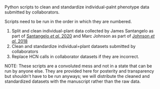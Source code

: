 Python scripts to clean and standardize individual-palnt phenotype data submitted by collaborators. 

Scripts need to be run in the order in which they are numbered. 

1. Split and clean individual-plant data collected by James Santangelo as part of [Santangelo _et al._ 2020](https://onlinelibrary.wiley.com/doi/10.1002/evl3.163)
and Marc Johnson as part of [Johnson _et al._ 2018](https://royalsocietypublishing.org/doi/10.1098/rspb.2018.1019)
2. Clean and standardize individual=plant datasets submitted by collaborators
3. Replace HCN calls in collaborator datasets if they are incorrect. 

NOTE: These scripts are a convoluted mess and not in a state that can be run by anyone else. They are provided here
for posterity and transparency but shouldn't have to be run anyways; we will distribute the cleaned and standardized datasets with the
manuscript rather than the raw data.

